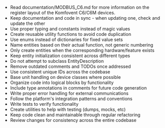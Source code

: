 * Read documentation/MODBUS_C6.md for more information on the register layout of the Komfovent C6/C6M devices.
* Keep documentation and code in sync - when updating one, check and update the other
* Use proper typing and constants instead of magic values
* Create reusable utility functions to avoid code duplication
* Use enums instead of dictionaries for fixed value sets
* Name entities based on their actual function, not generic numbering
* Only create entities when the corresponding hardware/feature exists
* Keep entity initialization consistent across different types
* Do not attempt to subclass EntityDescription
* Remove outdated comments and TODOs once addressed
* Use consistent unique IDs across the codebase
* Base unit handling on device classes where possible
* Organize code into logical blocks by functionality
* Include type annotations in comments for future code generation
* Write proper error handling for external communications
* Follow the platform's integration patterns and conventions
* Write tests to verify functionality
* Create utilities to help with testing (dumps, mocks, etc)
* Keep code clean and maintainable through regular refactoring
* Review changes for consistency across the entire codebase
